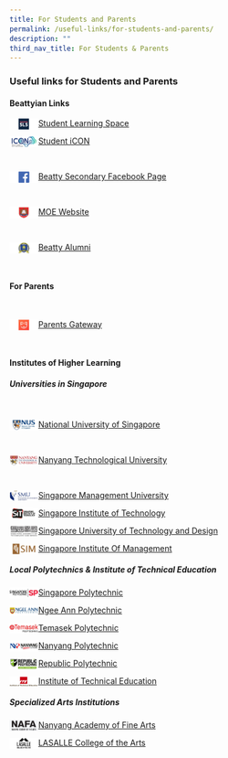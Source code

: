 ```yaml
---
title: For Students and Parents
permalink: /useful-links/for-students-and-parents/
description: ""
third_nav_title: For Students & Parents
---
```

### **Useful links for Students and Parents**

#### **Beattyian Links**
<p><a href="https://vle.learning.moe.edu.sg/login">
<img style="width:10%" src="/images/student1.png" align=left>
</a></p>

[Student Learning Space](https://vle.learning.moe.edu.sg/login)

<p><a href="https://workspace.google.com/dashboard">
<img style="width:10%" src="/images/student2.jpg" align=left>
</a></p>

[Student iCON](https://workspace.google.com/dashboard)

<br>
<p><a href="https://www.facebook.com/Beatty-Secondary-School-Non-Vi-Sed-Arte-336733456925160/">
<img style="width:10%" src="/images/student3.jpg" align=left>
</a></p>

[Beatty Secondary Facebook Page](https://www.facebook.com/Beatty-Secondary-School-Non-Vi-Sed-Arte-336733456925160/)

<br>
<p><a href="https://www.moe.gov.sg/">
<img style="width:10%" src="/images/student4.jpg" align=left>
</a></p>

[MOE Website](https://www.moe.gov.sg/)

<br>
<p><a href="https://beattysec.moe.edu.sg/achievements/our-illustrious-alumni">
<img style="width:10%" src="/images/student5.jpg" align=left>
</a></p>

[Beatty Alumni](https://beattysec.moe.edu.sg/achievements/our-illustrious-alumni)

<br>

#### **For Parents**
<br>
<p><a href="https://beattysec.moe.edu.sg/useful-links/useful-links-for-students-n-parents/parents-gateway">
<img style="width:10%" src="/images/student6.jpg" align=left>
</a></p>

[Parents Gateway](https://beattysec.moe.edu.sg/useful-links/useful-links-for-students-n-parents/parents-gateway)

<br>

#### **Institutes of Higher Learning**
##### **Universities in Singapore**

<br>
<p><a href="http://nus.edu.sg/">
<img style="width:10%" src="/images/student7.jpg" align=left>
</a></p>

[National University of Singapore](http://nus.edu.sg/)

<br>
<p><a href="https://www.ntu.edu.sg/Pages/home.aspx">
<img style="width:10%" src="/images/student8.jpg" align=left>
</a></p>

[Nanyang Technological University](https://www.ntu.edu.sg/Pages/home.aspx)

<br>
<p><a href="https://www.smu.edu.sg/">
<img style="width:10%" src="/images/student9.jpg" align=left>
</a></p>

[Singapore Management University](https://www.smu.edu.sg/)

<p><a href="https://www.singaporetech.edu.sg/">
<img style="width:10%" src="/images/student10.jpg" align=left>
</a></p>

[Singapore Institute of Technology](https://www.singaporetech.edu.sg/)

<p><a href="https://www.sutd.edu.sg/">
<img style="width:10%" src="/images/student11.jpg" align=left>
</a></p>

[Singapore University of Technology and Design](https://www.sutd.edu.sg/)

<p><a href="http://www.sim.edu.sg/Pages/index.aspx">
<img style="width:10%" src="/images/student12.jpg" align=left>
</a></p>

[Singapore Institute Of Management](http://www.sim.edu.sg/Pages/index.aspx)

##### **Local Polytechnics & Institute of Technical Education**
<p><a href="https://www.sp.edu.sg/">
<img style="width:10%" src="/images/student13.jpg" align=left>
</a></p>

[Singapore Polytechnic](https://www.sp.edu.sg/)

<p><a href="https://www.np.edu.sg/Pages/default.aspx">
<img style="width:10%" src="/images/student14.jpg" align=left>
</a></p>

[Ngee Ann Polytechnic](https://www.np.edu.sg/Pages/default.aspx)

<p><a href="https://www.tp.edu.sg/">
<img style="width:10%" src="/images/student15.jpg" align=left>
</a></p>

[Temasek Polytechnic](https://www.tp.edu.sg/)

<p><a href="https://www.nyp.edu.sg/">
<img style="width:10%" src="/images/student16.jpg" align=left>
</a></p>

[Nanyang Polytechnic](https://www.nyp.edu.sg/)

<p><a href="https://www.rp.edu.sg/">
<img style="width:10%" src="/images/student17.jpg" align=left>
</a></p>

[Republic Polytechnic](https://www.rp.edu.sg/)

<p><a href="https://www.ite.edu.sg/">
<img style="width:10%" src="/images/student18.jpg" align=left>
</a></p>

[Institute of Technical Education](https://www.ite.edu.sg/)

##### **Specialized Arts Institutions**

<p><a href="https://www.nafa.edu.sg/">
<img style="width:10%" src="/images/student19.jpg" align=left>
</a></p>

[Nanyang Academy of Fine Arts](https://www.nafa.edu.sg/)

<p><a href="https://www.lasalle.edu.sg/">
<img style="width:10%" src="/images/student20.jpg" align=left>
</a></p>

[LASALLE College of the Arts](https://www.lasalle.edu.sg/)